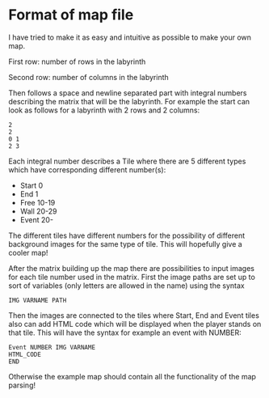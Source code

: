 # Format of map file
I have tried to make it as easy and intuitive as possible to make your own map.

First row: number of rows in the labyrinth

Second row: number of columns in the labyrinth

Then follows a space and newline separated part with integral numbers describing the matrix that will be the labyrinth.
For example the start can look as follows for a labyrinth with 2 rows and 2 columns:

```
2
2
0 1
2 3
```

Each integral number describes a Tile where there are 5 different types which have corresponding different number(s):
  - Start 0
  - End 1
  - Free 10-19
  - Wall 20-29
  - Event 20-

The different tiles have different numbers for the possibility of different background images for the same type of tile.
This will hopefully give a cooler map!

After the matrix building up the map there are possibilities to input images for each tile number used in the matrix.
First the image paths are set up to sort of variables (only letters are allowed in the name) using the syntax
```
IMG VARNAME PATH
```

Then the images are connected to the tiles where Start, End and Event tiles also can add HTML code which will be displayed when the player stands on that tile.
This will have the syntax for example an event with NUMBER:
```
Event NUMBER IMG VARNAME
HTML_CODE
END
```

Otherwise the example map should contain all the functionality of the map parsing!
